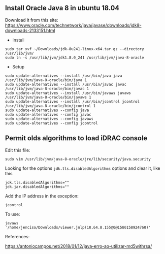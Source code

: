 ## Install Oracle Java 8 in ubuntu 18.04

Download it from this site: https://www.oracle.com/technetwork/java/javase/downloads/jdk8-downloads-2133151.html

* Install 
```
sudo tar xvf ~/Downloads/jdk-8u241-linux-x64.tar.gz --directory /usr/lib/jvm/
sudo ln -s /usr/lib/jvm/jdk1.8.0_241 /usr/lib/jvm/java-8-oracle
``` 
* Setup 
```
sudo update-alternatives --install /usr/bin/java java /usr/lib/jvm/java-8-oracle/bin/java 1
sudo update-alternatives --install /usr/bin/javac javac /usr/lib/jvm/java-8-oracle/bin/javac 1
sudo update-alternatives --install /usr/bin/javaws javaws /usr/lib/jvm/java-8-oracle/bin/javaws 1 
sudo update-alternatives --install /usr/bin/jcontrol jcontrol /usr/lib/jvm/java-8-oracle/bin/jcontrol 1
sudo update-alternatives --config java
sudo update-alternatives --config javac
sudo update-alternatives --config javaws
sudo update-alternatives --config jcontrol
``` 

## Permit olds algorithms to load iDRAC console 

Edit this file:
```
sudo vim /usr/lib/jvm/java-8-oracle/jre/lib/security/java.security
```

Looking for the options `jdk.tls.disabledAlgorithms` options and clear it, like this
```
jdk.tls.disabledAlgorithms=""
jdk.jar.disabledAlgorithms=""
```

Add the IP address in the exception:
```
jcontrol
```

To use:
```
javaws '/home/jenciso/Downloads/viewer.jnlp(10.64.8.155@0@1580158924760)'
``` 


References:

https://antoniocampos.net/2018/01/12/java-erro-ao-utilizar-md5withrsa/

